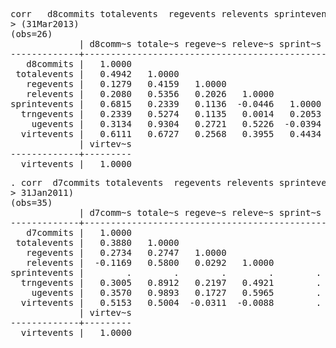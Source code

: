 
<pre>
corr   d8commits totalevents  regevents relevents sprintevents trngevents ugevents virtevents if datenew >= d(1feb2011) & datenew <= d
> (31Mar2013)
(obs=26)
             | d8comm~s totale~s regeve~s releve~s sprint~s trngev~s ugevents
-------------+---------------------------------------------------------------
   d8commits |   1.0000
 totalevents |   0.4942   1.0000
   regevents |   0.1279   0.4159   1.0000
   relevents |   0.2080   0.5356   0.2026   1.0000
sprintevents |   0.6815   0.2339   0.1136  -0.0446   1.0000
  trngevents |   0.2339   0.5274   0.1135   0.0014   0.2053   1.0000
    ugevents |   0.3134   0.9304   0.2721   0.5226  -0.0394   0.3540   1.0000
  virtevents |   0.6111   0.6727   0.2568   0.3955   0.4434   0.3417   0.4638
             | virtev~s
-------------+---------
  virtevents |   1.0000
</pre>

<pre>
. corr  d7commits totalevents  regevents relevents sprintevents trngevents ugevents virtevents if datenew >= d(2feb2008) & datenew <= d(
> 31Jan2011)
(obs=35)
             | d7comm~s totale~s regeve~s releve~s sprint~s trngev~s ugevents
-------------+---------------------------------------------------------------
   d7commits |   1.0000
 totalevents |   0.3880   1.0000
   regevents |   0.2734   0.2747   1.0000
   relevents |  -0.1169   0.5800   0.0292   1.0000
sprintevents |        .        .        .        .        .
  trngevents |   0.3005   0.8912   0.2197   0.4921        .   1.0000
    ugevents |   0.3570   0.9893   0.1727   0.5965        .   0.8446   1.0000
  virtevents |   0.5153   0.5004  -0.0311  -0.0088        .   0.5256   0.4574
             | virtev~s
-------------+---------
  virtevents |   1.0000
</pre>
